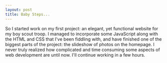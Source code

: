 ```yaml
---
layout: post
title: Baby Steps...
---
```

So I started work on my first project: an elegant, yet functional website for my boy scout troop. I managed to incorporate some JavaScript along with the HTML and CSS that I've been fiddling with, and have finished one of the biggest parts of the project: the slideshow of photos on the homepage. I never truly realized how complicated and time consuming some aspects of web development are until now. I'll continue working in a few hours.
